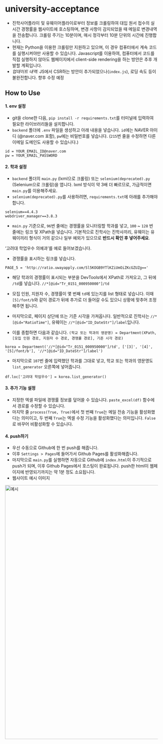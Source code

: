 # university-acceptance
* 진학사어플라이 및 유웨이어플라이로부터 정보를 크롤링하여 대입 원서 접수의 실시간 경쟁률을 웹사이트에 호스팅하며, 변경 사항이 감지되었을 때 메일로 변경내역을 전송합니다. 크롤링 주기는 10분이며, 매시 정각부터 10분 단위의 시간에 진행합니다.
* 현재는 Python을 이용한 크롤링만 지원하고 있으며, 이 경우 컴퓨터에서 계속 코드를 실행시켜야만 사용할 수 있습니다. Javascript를 이용하여, 컴퓨터에서 코드를 직접 실행하지 않아도 웹페이지에서 client-side rendering을 하는 방안은 추후 개발할 계획입니다.
* *업데이트 내역:* JS에서 CSR하는 방안이 추가되었으나(`index.js`), 로딩 속도 등이 불완전합니다. 향후 수정 예정

## How to Use
#### 1. env 설정
* git을 clone한 다음, `pip install -r requirements.txt`를 터미널에 입력하여 필요한 라이브러리들을 설치합니다.
* `backend` 폴더에 `.env` 파일을 생성하고 아래 내용을 넣습니다. `id`에는 NAVER 아이디 (@naver.com 포함), `pw`에는 비밀번호를 넣습니다. (`215`번 줄을 수정하면 다른 이메일 도메인도 사용할 수 있습니다.)
```
id = YOUR_EMAIL_ID@naver.com
pw = YOUR_EMAIL_PASSWORD
```

#### 2. 학과 설정
* `backend` 폴더의 `main.py` (lxml으로 크롤링) 또는 `selenium(deprecated).py` (Selenium으로 크롤링)을 엽니다. lxml 방식이 약 3배 더 빠르므로, 가급적이면 `main.py`를 이용해주세요.
* `selenium(deprecated).py`를 사용하려면, `requirements.txt`에 아래를 추가해야 합니다.
```
selenium==4.4.3
webdriver_manager==3.8.3
```
* `main.py` 기준으로, `96`번 줄에는 경쟁률을 모니터링할 학과를 넣고,  `100` ~ `128` 번 줄에는 링크 및 XPath을 넣습니다. 기본적으로 진학사는 진학사끼리, 유웨이는 유웨이끼리 형식이 거의 같으나 일부 예외가 있으므로 **반드시 확인 후 넣어주세요**.

‘고려대 학업우수 의예과’를 예로 들어보겠습니다.
* 경쟁률을 표시하는 링크를 넣습니다.
```
PAGE_5 = 'http://ratio.uwayapply.com/Sl5KOGB9YTlKZiUmOiZKcGZUZg=='
```

* 해당 학과의 경쟁률이 표시되는 부분을 DevTools에서 XPath로 가져오고, 그 뒤에 `/td`를 넣습니다. `//*[@id="Tr_0151_000950000"]/td`

* 모집 인원, 지원자 수, 경쟁률이 몇 번째 `td`에 있는지를 list 형태로 넣습니다. 이때  `[5]/font/b`와 같이 경로가 뒤에 추가로 더 들어갈 수도 있으니 상황에 맞추어 조정해주면 됩니다.

* 마지막으로, 페이지 상단에 뜨는 기준 시각을 가져옵니다. 일반적으로 진학사는 `//*[@id="RatioTime"]`, 유웨이는 `//*[@id="ID_DateStr"]/label`입니다.

* 이를 종합하면 다음과 같습니다. `(학교 또는 학과의 영문명) = Department(XPath, [모집 인원 경로, 지원자 수 경로, 경쟁률 경로], 기준 시각 경로)`
```
korea = Department('//*[@id="Tr_0151_000950000"]/td', ['[3]', '[4]', '[5]/font/b'], '//*[@id="ID_DateStr"]/label')
```

* 마지막으로 `107`번 줄에 입력했던 학과를 그대로 넣고, 학교 또는 학과의 영문명도 `list_generator` 오른쪽에 넣어줍니다.
```
df.loc['고려대 학업우수'] = korea.list_generator()
```

#### 3. 추가 기능 설정
* 지정한 엑셀 파일에 경쟁률 정보를 덮어쓸 수 있습니다. `paste_excel(df)` 함수에서 경로를 수정할 수 있습니다.
* 마지막 줄 `process(True, True)`에서 첫 번째 `True`는 메일 전송 기능을 활성화했다는 의미이고, 두 번째 `True`는 엑셀 수정 기능을 활성화했다는 의미입니다. `False`로 바꾸어 비활성화할 수 있습니다.

#### 4. push하기
* 우선 수동으로 Github에 한 번 push를 해줍니다.
* 이후  `Settings > Pages`에 들어가서 Github Pages를
활성화해줍니다.
* 마지막으로  `main.py`를 실행하면 자동으로 Github에 `index.html`이 주기적으로 push가 되며, 이후 Github Pages에서 호스팅이 완료됩니다. push한 html이 웹페이지에 반영되기까지는 약 1분 정도 소요됩니다.
* 웹사이트 예시 이미지
<img width="838" alt="예시" src="https://user-images.githubusercontent.com/104193215/190553223-42dd7ce5-1d97-4dbf-a426-3d3e41c43710.png">

